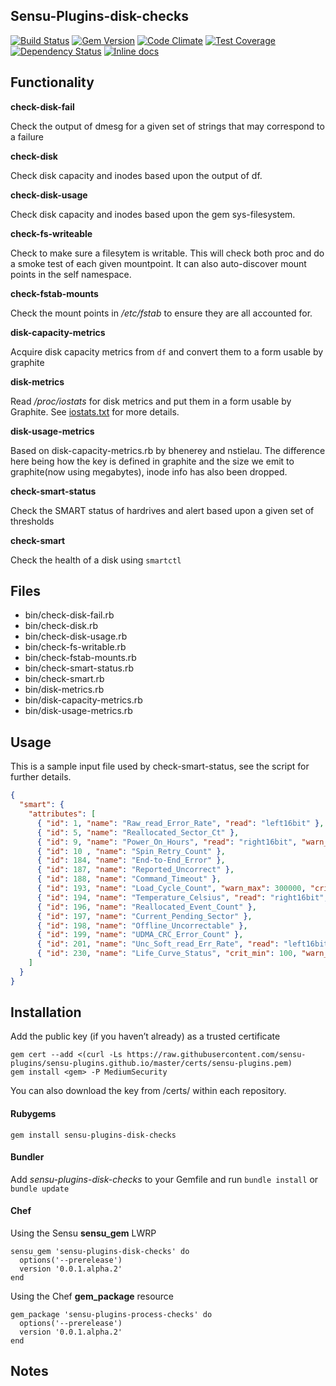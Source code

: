 ## Sensu-Plugins-disk-checks

[![Build Status](https://travis-ci.org/sensu-plugins/sensu-plugins-disk-checks.svg?branch=master)](https://travis-ci.org/sensu-plugins/sensu-plugins-disk-checks)
[![Gem Version](https://badge.fury.io/rb/sensu-plugins-disk-checks.svg)](http://badge.fury.io/rb/sensu-plugins-disk-checks)
[![Code Climate](https://codeclimate.com/github/sensu-plugins/sensu-plugins-disk-checks/badges/gpa.svg)](https://codeclimate.com/github/sensu-plugins/sensu-plugins-disk-checks)
[![Test Coverage](https://codeclimate.com/github/sensu-plugins/sensu-plugins-disk-checks/badges/coverage.svg)](https://codeclimate.com/github/sensu-plugins/sensu-plugins-disk-checks)
[![Dependency Status](https://gemnasium.com/sensu-plugins/sensu-plugins-disk-checks.svg)](https://gemnasium.com/sensu-plugins/sensu-plugins-disk-checks)
[![Inline docs](http://inch-ci.org/github/sensu-plugins/sensu-plugins-disk-checks.svg?branch=master&style=shields)](http://inch-ci.org/github/sensu-plugins/sensu-plugins-disk-checks)

## Functionality

**check-disk-fail**

Check the output of dmesg for a given set of strings that may correspond to a failure

**check-disk**

Check disk capacity and inodes based upon the output of df.

**check-disk-usage**

Check disk capacity and inodes based upon the gem sys-filesystem.

**check-fs-writeable**

Check to make sure a filesytem is writable.  This will check both proc and do a smoke test of each given mountpoint.  It can also auto-discover mount points in the self namespace.

**check-fstab-mounts**

Check the mount points in */etc/fstab* to ensure they are all accounted for.

**disk-capacity-metrics**

Acquire disk capacity metrics from `df` and convert them to a form usable by graphite

**disk-metrics**

Read */proc/iostats* for disk metrics and put them in a form usable by Graphite.  See [iostats.txt](http://www.kernel.org/doc/Documentation/iostats.txt) for more details.

**disk-usage-metrics**

Based on disk-capacity-metrics.rb by bhenerey and nstielau. The difference here being how the key is defined in graphite and the size we emit to graphite(now using megabytes), inode info has also been dropped.

**check-smart-status**

Check the SMART status of hardrives and alert based upon a given set of thresholds

**check-smart**

Check the health of a disk using `smartctl`

## Files
 * bin/check-disk-fail.rb
 * bin/check-disk.rb
 * bin/check-disk-usage.rb
 * bin/check-fs-writable.rb
 * bin/check-fstab-mounts.rb
 * bin/check-smart-status.rb
 * bin/check-smart.rb
 * bin/disk-metrics.rb
 * bin/disk-capacity-metrics.rb
 * bin/disk-usage-metrics.rb

## Usage

This is a sample input file used by check-smart-status, see the script for further details.
```json
{
  "smart": {
    "attributes": [
      { "id": 1, "name": "Raw_read_Error_Rate", "read": "left16bit" },
      { "id": 5, "name": "Reallocated_Sector_Ct" },
      { "id": 9, "name": "Power_On_Hours", "read": "right16bit", "warn_max": 10000, "crit_max": 15000 },
      { "id": 10 , "name": "Spin_Retry_Count" },
      { "id": 184, "name": "End-to-End_Error" },
      { "id": 187, "name": "Reported_Uncorrect" },
      { "id": 188, "name": "Command_Timeout" },
      { "id": 193, "name": "Load_Cycle_Count", "warn_max": 300000, "crit_max": 600000 },
      { "id": 194, "name": "Temperature_Celsius", "read": "right16bit", "crit_min": 20, "warn_min": 10, "warn_max": 40, "crit_max": 50 },
      { "id": 196, "name": "Reallocated_Event_Count" },
      { "id": 197, "name": "Current_Pending_Sector" },
      { "id": 198, "name": "Offline_Uncorrectable" },
      { "id": 199, "name": "UDMA_CRC_Error_Count" },
      { "id": 201, "name": "Unc_Soft_read_Err_Rate", "read": "left16bit" },
      { "id": 230, "name": "Life_Curve_Status", "crit_min": 100, "warn_min": 100, "warn_max": 100, "crit_max": 100 }
    ]
  }
}
```

## Installation

Add the public key (if you haven’t already) as a trusted certificate

```
gem cert --add <(curl -Ls https://raw.githubusercontent.com/sensu-plugins/sensu-plugins.github.io/master/certs/sensu-plugins.pem)
gem install <gem> -P MediumSecurity
```

You can also download the key from /certs/ within each repository.

#### Rubygems

`gem install sensu-plugins-disk-checks`

#### Bundler

Add *sensu-plugins-disk-checks* to your Gemfile and run `bundle install` or `bundle update`

#### Chef

Using the Sensu **sensu_gem** LWRP
```
sensu_gem 'sensu-plugins-disk-checks' do
  options('--prerelease')
  version '0.0.1.alpha.2'
end
```

Using the Chef **gem_package** resource
```
gem_package 'sensu-plugins-process-checks' do
  options('--prerelease')
  version '0.0.1.alpha.2'
end
```

## Notes
